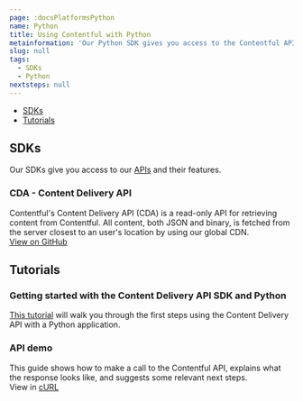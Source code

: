 ```yaml
---
page: :docsPlatformsPython
name: Python
title: Using Contentful with Python
metainformation: 'Our Python SDK gives you access to the Contentful APIs and their features.'
slug: null
tags:
  - SDKs
  - Python
nextsteps: null
---
```


- [SDKs](#sdks)
- [Tutorials](#tutorials)

## SDKs

Our SDKs give you access to our [APIs](/developers/docs/concepts/apis/) and their features.

### CDA - Content Delivery API
Contentful's Content Delivery API (CDA) is a read-only API for retrieving content from Contentful. All content, both JSON and binary, is fetched from the server closest to an user's location by using our global CDN.<br/>
[View on GitHub](https://github.com/contentful/contentful.py)

## Tutorials
### Getting started with the Content Delivery API SDK and Python

[This tutorial](/developers/docs/python/tutorials/getting-started-with-contentful-and-python/) will walk you through the first steps using the Content Delivery API with a Python application.

### API demo
This guide shows how to make a call to the Contentful API, explains what the response looks like, and suggests some relevant next steps.<br/>
View in [cURL](/developers/api-demo/curl/)
